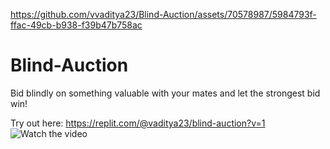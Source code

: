 
https://github.com/vvaditya23/Blind-Auction/assets/70578987/5984793f-ffac-49cb-b938-f39b47b758ac
# Blind-Auction
Bid blindly on something valuable with your mates and let the strongest bid win!

Try out here: https://replit.com/@vaditya23/blind-auction?v=1
![Watch the video](https://github.com/vvaditya23/Blind-Auction/assets/70578987/d3d219fb-a232-4b1f-9b11-08b241b1e5e9)


